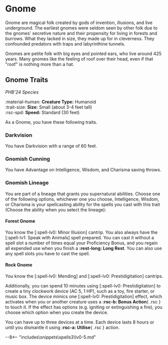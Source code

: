 # Gnome

Gnome are magical folk created by gods of invention, illusions, and live underground. The earliest gnomes were seldom seen by other folk due to the gnomes' secretive nature and their propensity for living in forests and burrows. What they lacked in size, they made up for in cleverness. They confounded predators with traps and labyrinthine tunnels. 

Gnomes are petite folk with big eyes and pointed ears, who live around 425 years. Many gnomes like the feeling of roof over their head, even if that "roof" is nothing more than a hat.

## Gnome Traits

*PHB'24 Species*

:material-human: **Creature Type:** Humanoid  
:trait-size: **Size:** Small (about 3-4 feet tall)  
:rsc-spd: **Speed:** Standard (30 feet)

As a Gnome, you have these following traits. 

### Darkvision

You have Darkvision with a range of 60 feet.

### Gnomish Cunning

You have Advantage on Intelligence, Wisdom, and Charisma saving throws.

### Gnomish Lineage

You are part of a lineage that grants you supernatural abilities. Choose one of the following options, whichever one you choose, Intelligence, Wisdom, or Charisma is your spellcasting ability for the spells you cast with this trait (Choose the ability when you select the lineage):

#### Forest Gnome

You know the [:spell-lv0: Minor Illusion] cantrip. You also always have the [:spell-lv1: Speak with Animals] spell prepared. You can cast it without a spell slot a number of times equal your Proficiency Bonus, and you regain all expended use when you finish a **:rest-long: Long Rest**. You can also use any spell slots you have to cast the spell.

#### Rock Gnome

You know the [:spell-lv0: Mending] and [:spell-lv0: Prestidigitation] cantrips. 

Additionally, you can spend 10 minutes using [:spell-lv0: Prestidigitation] to create a tiny clockwork device (AC 5, 1 HP), such as a toy, fire starter, or music box. The device mimics one [:spell-lv0: Prestidigitation] effect, which activates when you or another creature uses a **:rsc-b: Bonus Action**{ .rsc } to touch it. If the effect has options (e.g. igniting or extinguishing a fire), you choose which option when you create the device.

You can have up to three devices at a time. Each device lasts 8 hours or until you dismantle it using **:rsc-a: Utilise**{ .rsc } action.

--8<-- "includes\snippets\spells3\lv0-5.md"